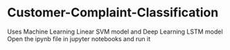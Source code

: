 # Customer-Complaint-Classification
Uses Machine Learning Linear SVM model and Deep Learning LSTM model
Open the ipynb file in jupyter notebooks and run it 
